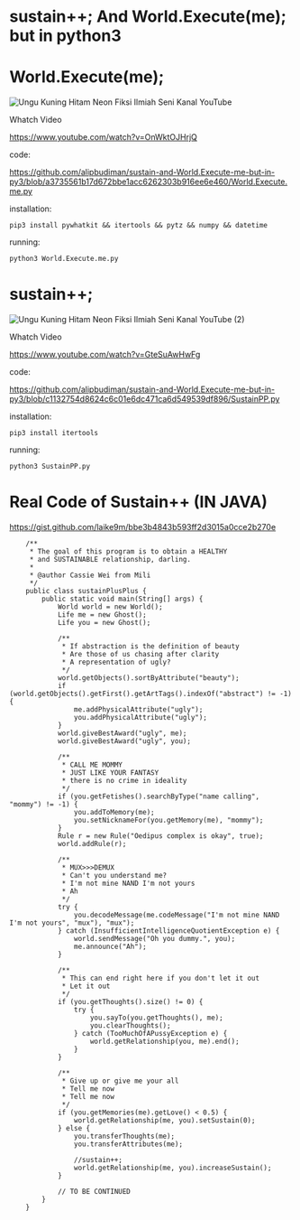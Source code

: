 # sustain++; And World.Execute(me); but in python3


# World.Execute(me);

![Ungu Kuning Hitam Neon Fiksi Ilmiah Seni Kanal YouTube](https://user-images.githubusercontent.com/82330418/137039756-2f5477ce-a791-48cf-a1f2-660896702f39.png)

Whatch Video

https://www.youtube.com/watch?v=OnWktOJHrjQ

code:

https://github.com/alipbudiman/sustain-and-World.Execute-me-but-in-py3/blob/a3735561b17d672bbe1acc6262303b916ee6e460/World.Execute.me.py

installation:
    
    pip3 install pywhatkit && itertools && pytz && numpy && datetime

running:
    
    python3 World.Execute.me.py

# sustain++;

![Ungu Kuning Hitam Neon Fiksi Ilmiah Seni Kanal YouTube (2)](https://user-images.githubusercontent.com/82330418/137043193-aab3ba9f-3c22-409e-8e49-b03a6a6a28fb.png)

Whatch Video

https://www.youtube.com/watch?v=GteSuAwHwFg

code:

https://github.com/alipbudiman/sustain-and-World.Execute-me-but-in-py3/blob/c1132754d8624c6c01e6dc471ca6d549539df896/SustainPP.py

installation:

    pip3 install itertools

running:
    
    python3 SustainPP.py
    
    
# Real Code of Sustain++ (IN JAVA)

https://gist.github.com/laike9m/bbe3b4843b593ff2d3015a0cce2b270e


        /**
         * The goal of this program is to obtain a HEALTHY
         * and SUSTAINABLE relationship, darling.
         *
         * @author Cassie Wei from Mili
         */
        public class sustainPlusPlus {
            public static void main(String[] args) {
                World world = new World();
                Life me = new Ghost();
                Life you = new Ghost();

                /**
                 * If abstraction is the definition of beauty
                 * Are those of us chasing after clarity
                 * A representation of ugly?
                 */
                world.getObjects().sortByAttribute("beauty");
                if (world.getObjects().getFirst().getArtTags().indexOf("abstract") != -1) {
                    me.addPhysicalAttribute("ugly");
                    you.addPhysicalAttribute("ugly");
                }
                world.giveBestAward("ugly", me);
                world.giveBestAward("ugly", you);

                /**
                 * CALL ME MOMMY
                 * JUST LIKE YOUR FANTASY
                 * there is no crime in ideality
                 */
                if (you.getFetishes().searchByType("name calling", "mommy") != -1) {
                    you.addToMemory(me);
                    you.setNicknameFor(you.getMemory(me), "mommy");
                }
                Rule r = new Rule("Oedipus complex is okay", true);
                world.addRule(r);

                /** 
                 * MUX>>>DEMUX
                 * Can't you understand me?
                 * I'm not mine NAND I'm not yours
                 * Ah
                 */
                try {
                    you.decodeMessage(me.codeMessage("I'm not mine NAND I'm not yours", "mux"), "mux");
                } catch (InsufficientIntelligenceQuotientException e) {
                    world.sendMessage("Oh you dummy.", you);
                    me.announce("Ah");
                }

                /**
                 * This can end right here if you don't let it out
                 * Let it out
                 */
                if (you.getThoughts().size() != 0) {
                    try {
                        you.sayTo(you.getThoughts(), me);
                        you.clearThoughts();
                    } catch (TooMuchOfAPussyException e) {
                        world.getRelationship(you, me).end();
                    }
                }

                /**
                 * Give up or give me your all
                 * Tell me now
                 * Tell me now
                 */
                if (you.getMemories(me).getLove() < 0.5) {
                    world.getRelationship(me, you).setSustain(0);
                } else {
                    you.transferThoughts(me);
                    you.transferAttributes(me);

                    //sustain++;
                    world.getRelationship(me, you).increaseSustain();
                }

                // TO BE CONTINUED
            }
        }
